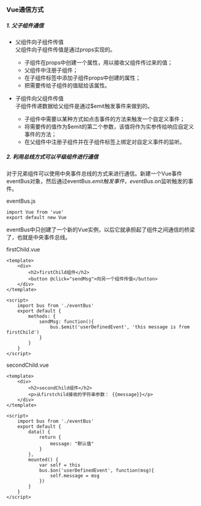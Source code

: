 ### Vue通信方式

##### 1. 父子组件通信  
- 父组件向子组件传值  
    父组件向子组件传值是通过props实现的。
    - 子组件在props中创建一个属性，用以接收父组件传过来的值；
    - 父组件中注册子组件；
    - 在子组件标签中添加子组件props中创建的属性；
    - 把需要传给子组件的值赋给该属性。  

- 子组件向父组件传值  
    子组件传递数据给父组件是通过$emit触发事件来做到的。
    - 子组件中需要以某种方式如点击事件的方法来触发一个自定义事件；
    - 将需要传的值作为$emit的第二个参数，该值将作为实参传给响应自定义事件的方法；
    - 在父组件中注册子组件并在子组件标签上绑定对自定义事件的监听。
 
##### 2. 利用总线方式可以平级组件进行通信
对于兄弟组件可以使用中央事件总线的方式来进行通信。新建一个Vue事件eventBus对象，然后通过eventBus.$emit触发事件，eventBus.$on监听触发的事件。

eventBus.js
```
import Vue from 'vue'
export default new Vue
```
eventBus中只创建了⼀个新的Vue实例，以后它就承担起了组件之间通信的桥梁了，也就是中央事件总线。

firstChild.vue
```
<template>
    <div>
        <h2>firstChild组件</h2>
        <button @click="sendMsg">向另一个组件传值</button>
    </div>
</template>

<script>
    import bus from './eventBus'
    export default {
        methods: {
            sendMsg: function(){
                bus.$emit('userDefinedEvent', 'this message is from firstChild')
            }
        }
    }
</script>
```

secondChild.vue
```
<template>
    <div>
        <h2>secondChild组件</h2>
        <p>从firstchild接收的字符串参数： {{message}}</p>
    </div>
</template>

<script>
    import bus from './eventBus'
    export default {
        data() {
            return {
                message: "默认值"
            }
        },
        mounted() {
            var self = this
            bus.$on('userDefinedEvent', function(msg){
                self.message = msg
            })
        }
    }
</script>
```